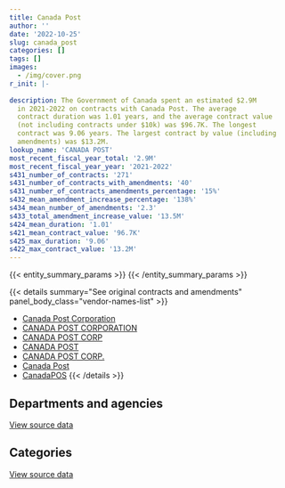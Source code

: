 ```yaml
---
title: Canada Post
author: ''
date: '2022-10-25'
slug: canada_post
categories: []
tags: []
images:
  - /img/cover.png
r_init: |-
  
description: The Government of Canada spent an estimated $2.9M
  in 2021-2022 on contracts with Canada Post. The average
  contract duration was 1.01 years, and the average contract value
  (not including contracts under $10k) was $96.7K. The longest
  contract was 9.06 years. The largest contract by value (including
  amendments) was $13.2M.
lookup_name: 'CANADA POST'
most_recent_fiscal_year_total: '2.9M'
most_recent_fiscal_year_year: '2021-2022'
s431_number_of_contracts: '271'
s431_number_of_contracts_with_amendments: '40'
s431_number_of_contracts_amendments_percentage: '15%'
s432_mean_amendment_increase_percentage: '138%'
s434_mean_number_of_amendments: '2.3'
s433_total_amendment_increase_value: '13.5M'
s424_mean_duration: '1.01'
s421_mean_contract_value: '96.7K'
s425_max_duration: '9.06'
s422_max_contract_value: '13.2M'
---
```


<script src="/rmarkdown-libs/htmlwidgets/htmlwidgets.js"></script>
<link href="/rmarkdown-libs/datatables-css/datatables-crosstalk.css" rel="stylesheet" />
<script src="/rmarkdown-libs/datatables-binding/datatables.js"></script>
<script src="/rmarkdown-libs/jquery/jquery-3.6.0.min.js"></script>
<link href="/rmarkdown-libs/dt-core-bootstrap/css/dataTables.bootstrap.min.css" rel="stylesheet" />
<link href="/rmarkdown-libs/dt-core-bootstrap/css/dataTables.bootstrap.extra.css" rel="stylesheet" />
<script src="/rmarkdown-libs/dt-core-bootstrap/js/jquery.dataTables.min.js"></script>
<script src="/rmarkdown-libs/dt-core-bootstrap/js/dataTables.bootstrap.min.js"></script>
<link href="/rmarkdown-libs/crosstalk/css/crosstalk.min.css" rel="stylesheet" />
<script src="/rmarkdown-libs/crosstalk/js/crosstalk.min.js"></script>
<script src="/rmarkdown-libs/htmlwidgets/htmlwidgets.js"></script>
<link href="/rmarkdown-libs/datatables-css/datatables-crosstalk.css" rel="stylesheet" />
<script src="/rmarkdown-libs/datatables-binding/datatables.js"></script>
<script src="/rmarkdown-libs/jquery/jquery-3.6.0.min.js"></script>
<link href="/rmarkdown-libs/dt-core-bootstrap/css/dataTables.bootstrap.min.css" rel="stylesheet" />
<link href="/rmarkdown-libs/dt-core-bootstrap/css/dataTables.bootstrap.extra.css" rel="stylesheet" />
<script src="/rmarkdown-libs/dt-core-bootstrap/js/jquery.dataTables.min.js"></script>
<script src="/rmarkdown-libs/dt-core-bootstrap/js/dataTables.bootstrap.min.js"></script>
<link href="/rmarkdown-libs/crosstalk/css/crosstalk.min.css" rel="stylesheet" />
<script src="/rmarkdown-libs/crosstalk/js/crosstalk.min.js"></script>

{{< entity_summary_params >}}
{{< /entity_summary_params >}}

{{< details summary="See original contracts and amendments" panel_body_class="vendor-names-list" >}}
- [Canada Post Corporation](https://search.open.canada.ca/en/ct/?sort=contract_value_f%20desc&page=1&search_text=%22Canada%20Post%20Corporation%22)
- [CANADA POST CORPORATION](https://search.open.canada.ca/en/ct/?sort=contract_value_f%20desc&page=1&search_text=%22CANADA%20POST%20CORPORATION%22)
- [CANADA POST CORP](https://search.open.canada.ca/en/ct/?sort=contract_value_f%20desc&page=1&search_text=%22CANADA%20POST%20CORP%22)
- [CANADA POST](https://search.open.canada.ca/en/ct/?sort=contract_value_f%20desc&page=1&search_text=%22CANADA%20POST%22)
- [CANADA POST CORP.](https://search.open.canada.ca/en/ct/?sort=contract_value_f%20desc&page=1&search_text=%22CANADA%20POST%20CORP.%22)
- [Canada Post](https://search.open.canada.ca/en/ct/?sort=contract_value_f%20desc&page=1&search_text=%22Canada%20Post%22)
- [CanadaPOS](https://search.open.canada.ca/en/ct/?sort=contract_value_f%20desc&page=1&search_text=%22CanadaPOS%22)
{{< /details >}}

## Departments and agencies

<div id="htmlwidget-1" style="width:100%;height:auto;" class="datatables html-widget"></div>
<script type="application/json" data-for="htmlwidget-1">{"x":{"style":"bootstrap","filter":"none","vertical":false,"data":[["<a href=\"/departments/aafc-aac/\">Agriculture and Agri-Food Canada<\/a>","<a href=\"/departments/cas-satj/\">Courts Administration Service<\/a>","<a href=\"/departments/cfia-acia/\">Canadian Food Inspection Agency<\/a>","<a href=\"/departments/cnsc-ccsn/\">Canadian Nuclear Safety Commission<\/a>","<a href=\"/departments/cra-arc/\">Canada Revenue Agency<\/a>","<a href=\"/departments/csc-scc/\">Correctional Service of Canada<\/a>","<a href=\"/departments/dnd-mdn/\">National Defence<\/a>","<a href=\"/departments/ec/\">Environment and Climate Change Canada<\/a>","<a href=\"/departments/elections/\">Elections Canada<\/a>","<a href=\"/departments/feddevontario/\">Federal Economic Development Agency for Southern Ontario<\/a>","<a href=\"/departments/fja-cmf/\">Office of the Commissioner for Federal Judicial Affairs Canada<\/a>","<a href=\"/departments/hc-sc/\">Health Canada<\/a>","<a href=\"/departments/infc/\">Infrastructure Canada<\/a>","<a href=\"/departments/isc-sac/\">Indigenous Services Canada<\/a>","<a href=\"/departments/nrcan-rncan/\">Natural Resources Canada<\/a>","<a href=\"/departments/pbc-clcc/\">Parole Board of Canada<\/a>","<a href=\"/departments/pc/\">Parks Canada<\/a>","<a href=\"/departments/phac-aspc/\">Public Health Agency of Canada<\/a>","<a href=\"/departments/pwgsc-tpsgc/\">Public Services and Procurement Canada<\/a>","<a href=\"/departments/rcmp-grc/\">Royal Canadian Mounted Police<\/a>","<a href=\"/departments/tbs-sct/\">Treasury Board of Canada Secretariat<\/a>","<a href=\"/departments/tc/\">Transport Canada<\/a>","<a href=\"/departments/vac-acc/\">Veterans Affairs Canada<\/a>"],[42380.38,null,31494.87,null,1633471.53,216984.65,44997.73,205061.04,83519.31,null,33900,531352.25,null,null,13918.21,null,10783.67,592.48,20273.24,null,null,10500,9357.53],[31915.09,96050,null,null,1815980.34,188949,161341.4,279287.89,482943.94,null,25000,393859.73,null,null,12543,39596.56,null,10820.52,22050,12317,446.74,11550,3173.81],[24414.11,90000,null,16222.36,1922114.81,329728.04,null,241225.72,102278.74,null,22600,371610.84,null,null,null,14271.9,null,11526,14700,null,12547.02,null,12767.08],[12637.12,101700,null,null,1461765.37,403056.47,null,147674.29,408332.38,21051.9,22600,238637.01,21264.37,22600,12656,20303.49,null,null,null,null,12660.02,null,12908.36]],"container":"<table class=\"table table-striped table-hover row-border order-column display\">\n  <thead>\n    <tr>\n      <th>Department<\/th>\n      <th>2018-2019<\/th>\n      <th>2019-2020<\/th>\n      <th>2020-2021<\/th>\n      <th>2021-2022<\/th>\n    <\/tr>\n  <\/thead>\n<\/table>","options":{"order":[[4,"desc"]],"pageLength":10,"autoWidth":true,"columnDefs":[{"targets":1,"render":"function(data, type, row, meta) {\n    return type !== 'display' ? data : DTWidget.formatCurrency(data, \"$\", 2, 3, \",\", \".\", true, null);\n  }"},{"targets":2,"render":"function(data, type, row, meta) {\n    return type !== 'display' ? data : DTWidget.formatCurrency(data, \"$\", 2, 3, \",\", \".\", true, null);\n  }"},{"targets":3,"render":"function(data, type, row, meta) {\n    return type !== 'display' ? data : DTWidget.formatCurrency(data, \"$\", 2, 3, \",\", \".\", true, null);\n  }"},{"targets":4,"render":"function(data, type, row, meta) {\n    return type !== 'display' ? data : DTWidget.formatCurrency(data, \"$\", 2, 3, \",\", \".\", true, null);\n  }"},{"width":"16%","targets":[1,2,3,4]},{"className":"dt-right","targets":[1,2,3,4]}],"orderClasses":false}},"evals":["options.columnDefs.0.render","options.columnDefs.1.render","options.columnDefs.2.render","options.columnDefs.3.render"],"jsHooks":[]}</script>
<p class="text-right">
<a href="https://github.com/GoC-Spending/contracts-data/tree/main/data/out/vendors/canada_post/summary_by_fiscal_year_by_department.csv" class="source-data-link btn btn-link">View source data</a>
</p>

## Categories

<div id="htmlwidget-2" style="width:100%;height:auto;" class="datatables html-widget"></div>
<script type="application/json" data-for="htmlwidget-2">{"x":{"style":"bootstrap","filter":"none","vertical":false,"data":[["<a href=\"/categories/office_management/\">Office management<\/a>","<a href=\"/categories/defence/\">Defence<\/a>","<a href=\"/categories/professional_services/\">Professional services<\/a>","<a href=\"/categories/information_technology/\">Information technology<\/a>","<a href=\"/categories/transportation_and_logistics/\">Transportation and logistics<\/a>","<a href=\"/categories/human_capital/\">Human capital<\/a>"],[544184.16,33697.73,1460150.35,68003.61,770066.16,12484.89],[538406.22,null,1625608.3,80125.6,1330719.07,12965.83],[484994.27,null,1472882.73,54894.83,1148202.88,25031.91],[539671.18,null,1098225.64,76203.37,1183680.13,22066.45]],"container":"<table class=\"table table-striped table-hover row-border order-column display\">\n  <thead>\n    <tr>\n      <th>Category<\/th>\n      <th>2018-2019<\/th>\n      <th>2019-2020<\/th>\n      <th>2020-2021<\/th>\n      <th>2021-2022<\/th>\n    <\/tr>\n  <\/thead>\n<\/table>","options":{"order":[[4,"desc"]],"dom":"t","pageLength":30,"autoWidth":true,"columnDefs":[{"targets":1,"render":"function(data, type, row, meta) {\n    return type !== 'display' ? data : DTWidget.formatCurrency(data, \"$\", 2, 3, \",\", \".\", true, null);\n  }"},{"targets":2,"render":"function(data, type, row, meta) {\n    return type !== 'display' ? data : DTWidget.formatCurrency(data, \"$\", 2, 3, \",\", \".\", true, null);\n  }"},{"targets":3,"render":"function(data, type, row, meta) {\n    return type !== 'display' ? data : DTWidget.formatCurrency(data, \"$\", 2, 3, \",\", \".\", true, null);\n  }"},{"targets":4,"render":"function(data, type, row, meta) {\n    return type !== 'display' ? data : DTWidget.formatCurrency(data, \"$\", 2, 3, \",\", \".\", true, null);\n  }"},{"width":"16%","targets":[1,2,3,4]},{"className":"dt-right","targets":[1,2,3,4]}],"orderClasses":false,"lengthMenu":[10,25,30,50,100]}},"evals":["options.columnDefs.0.render","options.columnDefs.1.render","options.columnDefs.2.render","options.columnDefs.3.render"],"jsHooks":[]}</script>
<p class="text-right">
<a href="https://github.com/GoC-Spending/contracts-data/tree/main/data/out/vendors/canada_post/summary_by_fiscal_year_by_category.csv" class="source-data-link btn btn-link">View source data</a>
</p>
